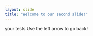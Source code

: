 ```yaml
---
layout: slide
title: "Welcome to our second slide!"
---
```

your tests
Use the left arrow to go back!
